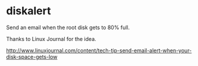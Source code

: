 # diskalert

Send an email when the root disk gets to 80% full.

Thanks to Linux Journal for the idea.

http://www.linuxjournal.com/content/tech-tip-send-email-alert-when-your-disk-space-gets-low
